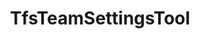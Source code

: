 ---
optionsClassName: TfsTeamSettingsToolOptions
optionsClassFullName: MigrationTools.Tools.TfsTeamSettingsToolOptions
configurationSamples:
- name: defaults
  description: 
  code: >-
    {
      "MigrationTools": {
        "Version": "16.0",
        "CommonTools": {
          "TfsTeamSettingsTool": {
            "Enabled": "True",
            "MigrateTeamCapacities": "True",
            "MigrateTeamSettings": "True",
            "Teams": null,
            "UpdateTeamSettings": "True"
          }
        }
      }
    }
  sampleFor: MigrationTools.Tools.TfsTeamSettingsToolOptions
- name: sample
  description: 
  code: >-
    {
      "MigrationTools": {
        "Version": "16.0",
        "CommonTools": {
          "TfsTeamSettingsTool": {
            "Enabled": "True",
            "MigrateTeamCapacities": "True",
            "MigrateTeamSettings": "True",
            "Teams": [
              "Team 1",
              "Team 2"
            ],
            "UpdateTeamSettings": "True"
          }
        }
      }
    }
  sampleFor: MigrationTools.Tools.TfsTeamSettingsToolOptions
- name: classic
  description: 
  code: >-
    {
      "$type": "TfsTeamSettingsToolOptions",
      "Enabled": true,
      "MigrateTeamSettings": true,
      "UpdateTeamSettings": true,
      "MigrateTeamCapacities": true,
      "Teams": [
        "Team 1",
        "Team 2"
      ]
    }
  sampleFor: MigrationTools.Tools.TfsTeamSettingsToolOptions
description: The TfsUserMappingTool is used to map users from the source to the target system. Run it with the ExportUsersForMappingContext to create a mapping file then with WorkItemMigrationContext to use the mapping file to update the users in the target system as you migrate the work items.
className: TfsTeamSettingsTool
typeName: Tools
architecture: 
options:
- parameterName: Enabled
  type: Boolean
  description: If set to `true` then the tool will run. Set to `false` and the processor will not run.
  defaultValue: missng XML code comments
- parameterName: MigrateTeamCapacities
  type: Boolean
  description: 'Migrate original team member capacities after their creation on the target team project. Note: It will only migrate team member capacity if the team member with same display name exists on the target collection otherwise it will be ignored.'
  defaultValue: false
- parameterName: MigrateTeamSettings
  type: Boolean
  description: Migrate original team settings after their creation on target team project
  defaultValue: false
- parameterName: Teams
  type: List
  description: List of Teams to process. If this is `null` then all teams will be processed.
  defaultValue: missng XML code comments
- parameterName: UpdateTeamSettings
  type: Boolean
  description: Reset the target team settings to match the source if the team exists
  defaultValue: false
status: missng XML code comments
processingTarget: missng XML code comments
classFile: /src/MigrationTools.Clients.TfsObjectModel/Tools/TfsTeamSettingsTool.cs
optionsClassFile: /src/MigrationTools.Clients.TfsObjectModel/Tools/TfsTeamSettingsToolOptions.cs

redirectFrom:
- /Reference/Tools/TfsTeamSettingsToolOptions/
layout: reference
toc: true
permalink: /Reference/Tools/TfsTeamSettingsTool/
title: TfsTeamSettingsTool
categories:
- Tools
- 
topics:
- topic: notes
  path: /docs/Reference/Tools/TfsTeamSettingsTool-notes.md
  exists: false
  markdown: ''
- topic: introduction
  path: /docs/Reference/Tools/TfsTeamSettingsTool-introduction.md
  exists: false
  markdown: ''

---